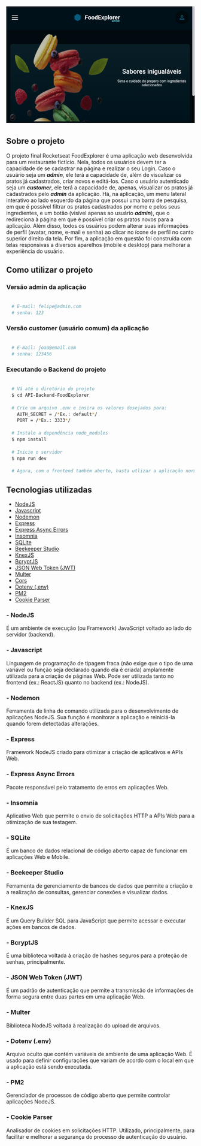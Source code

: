 <h1 align = "center">
  <img src = "./src/assets/Banner.png">
</h1>

## Sobre o projeto

O projeto final Rocketseat FoodExplorer é uma aplicação web desenvolvida para um restaurante fictício. Nela, todos os usuários devem ter a capacidade de se cadastrar na página e realizar o seu Login. Caso o usuário seja um ***admin***, ele terá a capacidade de, além de visualizar os pratos já cadastrados, criar novos e editá-los. Caso o usuário autenticado seja um ***customer***, ele terá a capacidade de, apenas, visualizar os pratos já cadastrados pelo ***admin*** da aplicação. Há, na aplicação, um menu lateral interativo ao lado esquerdo da página que possui uma barra de pesquisa, em que é possível filtrar os pratos cadastrados por nome e pelos seus ingredientes, e um botão (visível apenas ao usuário ***admin***), que o redireciona à página em que é possível criar os pratos novos para a aplicação. Além disso, todos os usuários podem alterar suas informações de perfil (avatar, nome, e-mail e senha) ao clicar no ícone de perfil no canto superior direito da tela. Por fim, a aplicação em questão foi construída com telas responsivas a diversos aparelhos (mobile e desktop) para melhorar a experiência do usuário.


## Como utilizar o projeto

### Versão admin da aplicação

```bash

  # E-mail: felipe@admin.com
  # senha: 123

```

### Versão customer (usuário comum) da aplicação

```bash

  # E-mail: joao@email.com
  # senha: 123456

```
 
### Executando o Backend do projeto

```bash

  # Vá até o diretório do projeto
  $ cd API-Backend-FoodExplorer

  # Crie um arquivo .env e insira os valores desejados para:
    AUTH_SECRET = /*Ex.: default*/
    PORT = /*Ex.: 3333*/

  # Instale a dependência node_modules
  $ npm install

  # Inicie o servidor 
  $ npm run dev

  # Agora, com o frontend também aberto, basta utlizar a aplicação normalmente 

```

## Tecnologias utilizadas 

- [NodeJS](https://nodejs.org/en)
- [Javascript]()
- [Nodemon](https://nodemon.io/)
- [Express](https://expressjs.com/pt-br/)
- [Express Async Errors](https://www.npmjs.com/package/express-async-errors)
- [Insomnia](https://insomnia.rest/download)
- [SQLite](https://www.sqlite.org/)
- [Beekeeper Studio](https://www.beekeeperstudio.io/)
- [KnexJS](https://knexjs.org/)
- [BcryptJS](https://www.npmjs.com/package/bcryptjs)
- [JSON Web Token (JWT)](https://www.npmjs.com/package/jsonwebtoken)
- [Multer](https://www.npmjs.com/package/multer)
- [Cors](https://www.npmjs.com/package/cors)
- [Dotenv (.env)](https://www.npmjs.com/package/dotenv)
- [PM2](https://pm2.keymetrics.io/)
- [Cookie Parser](https://www.npmjs.com/package/cookie-parser)

### - NodeJS

É um ambiente de execução (ou Framework) JavaScript voltado ao lado do servidor (backend). 

### - Javascript

Linguagem de programação de tipagem fraca (não exige que o tipo de uma variável ou função seja declarado quando ela é criada) amplamente utilizada para a criação de páginas Web. Pode ser utilizada tanto no frontend (ex.: ReactJS) quanto no backend (ex.: NodeJS).

### - Nodemon

Ferramenta de linha de comando utilizada para o desenvolvimento de aplicações NodeJS. Sua função é monitorar a aplicação e reiniciá-la quando forem detectadas alterações.

### - Express

Framework NodeJS criado para otimizar a criação de aplicativos e APIs Web.

### - Express Async Errors

Pacote responsável pelo tratamento de erros em aplicações Web.

### - Insomnia

Aplicativo Web que permite o envio de solicitações HTTP a APIs Web para a otimização de sua testagem.

### - SQLite

É um banco de dados relacional de código aberto capaz de funcionar em aplicações Web e Mobile.

### - Beekeeper Studio

Ferramenta de gerenciamento de bancos de dados que permite a criação e a realização de consultas, gerenciar conexões e visualizar dados.

### - KnexJS

É um Query Builder SQL para JavaScript que permite acessar e executar ações em bancos de dados.

### - BcryptJS

É uma biblioteca voltada à criação de hashes seguros para a proteção de senhas, principalmente.

### - JSON Web Token (JWT)

É um padrão de autenticação que permite a transmissão de informações de forma segura entre duas partes em uma aplicação Web. 

### - Multer

Biblioteca NodeJS voltada à realização do upload de arquivos.  

### - Dotenv (.env)

Arquivo oculto que contém variáveis de ambiente de uma aplicação Web. É usado para definir configurações que variam de acordo com o local em que a aplicação está sendo executada.

### - PM2

Gerenciador de processos de código aberto que permite controlar aplicações NodeJS.

### - Cookie Parser

Analisador de cookies em solicitações HTTP. Utilizado, principalmente, para facilitar e melhorar a segurança do processo de autenticação do usuário.